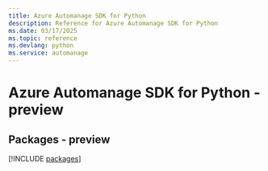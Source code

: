 ```yaml
---
title: Azure Automanage SDK for Python
description: Reference for Azure Automanage SDK for Python
ms.date: 03/17/2025
ms.topic: reference
ms.devlang: python
ms.service: automanage
---
```

# Azure Automanage SDK for Python - preview
## Packages - preview
[!INCLUDE [packages](automanage-index.md)]